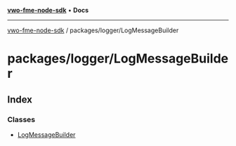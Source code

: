 [**vwo-fme-node-sdk**](../../../README.md) • **Docs**

---

[vwo-fme-node-sdk](../../../modules.md) / packages/logger/LogMessageBuilder

# packages/logger/LogMessageBuilder

## Index

### Classes

- [LogMessageBuilder](classes/LogMessageBuilder.md)
